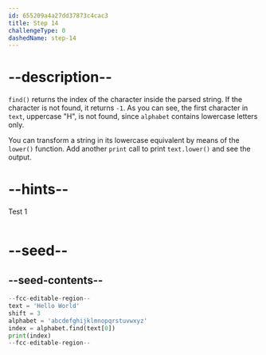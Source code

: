```yaml
---
id: 655209a4a27dd37873c4cac3
title: Step 14
challengeType: 0
dashedName: step-14
---
```


# --description--

`find()` returns the index of the character inside the parsed string. If the character is not found, it returns `-1`. As you can see, the first character in `text`, uppercase "H", is not found, since `alphabet` contains lowercase letters only.

You can transform a string in its lowercase equivalent by means of the `lower()` function. Add another `print` call to print `text.lower()` and see the output.

# --hints--

Test 1

```js

```

# --seed--

## --seed-contents--

```py
--fcc-editable-region--
text = 'Hello World'
shift = 3
alphabet = 'abcdefghijklmnopqrstuvwxyz'
index = alphabet.find(text[0])
print(index)
--fcc-editable-region--
```
